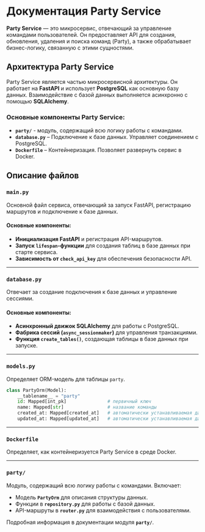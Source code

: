 # Документация Party Service

**Party Service** — это микросервис, отвечающий за управление командами пользователей. Он предоставляет API для создания, обновления, удаления и поиска команд (Party), а также обрабатывает бизнес-логику, связанную с этими сущностями.

## Архитектура Party Service

Party Service является частью микросервисной архитектуры. Он работает на **FastAPI** и использует **PostgreSQL** как основную базу данных. Взаимодействие с базой данных выполняется асинхронно с помощью **SQLAlchemy**.

### **Основные компоненты Party Service:**
- **`party/`** - модуль, содержащий всю логику работы с командами.
- **`database.py`** – Подключение к базе данных. Управляет соединением с PostgreSQL.
- **`Dockerfile`** – Контейнеризация. Позволяет развернуть сервис в Docker.

## Описание файлов

### `main.py`

Основной файл сервиса, отвечающий за запуск FastAPI, регистрацию маршрутов и подключение к базе данных.

#### **Основные компоненты:**
- **Инициализация FastAPI** и регистрация API-маршрутов.
- **Запуск `lifespan`-функции** для создания таблиц в базе данных при старте сервиса.
- **Зависимость от `check_api_key`** для обеспечения безопасности API.

---

### `database.py`

Отвечает за создание подключения к базе данных и управление сессиями.

#### **Основные компоненты:**
- **Асинхронный движок SQLAlchemy** для работы с PostgreSQL.
- **Фабрика сессий (`async_sessionmaker`)** для управления транзакциями.
- **Функция `create_tables()`**, создающая таблицы в базе данных при запуске.

---

### `models.py`

Определяет ORM-модель для таблицы `party`.

```python
class PartyOrm(Model):
    __tablename__ = "party"
    id: Mapped[int_pk]               # первичный ключ
    name: Mapped[str]                # название команды
    created_at: Mapped[created_at]   # автоматически устанавливаемая дата создания
    updated_at: Mapped[updated_at]   # автоматически устанавливаемая дата последнего обновления
```

---

### `Dockerfile`

Определяет, как контейнеризуется Party Service в среде Docker.

---

### `party/`

Модуль, содержащий всю логику работы с командами. Включает:

- Модель **`PartyOrm`** для описания структуры данных.
- Функции в **`repository.py`** для работы с базой данных.
- API-маршруты в **`router.py`** для взаимодействия с пользователями.

Подробная информация в документации модуля **`party/`**.